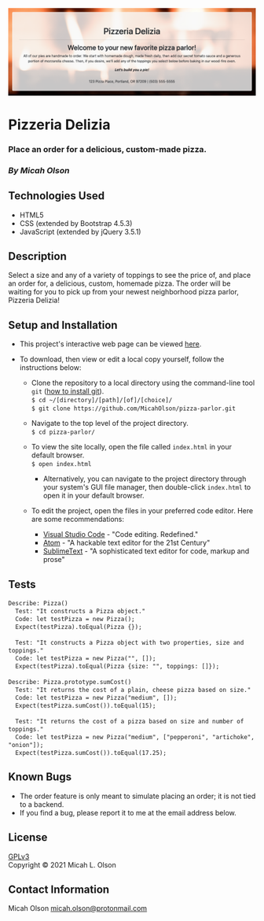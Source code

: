 <img src="img/preview.png" alt="A screenshot of Pizzeria Delizia"> 

# Pizzeria Delizia

### Place an order for a delicious, custom-made pizza.

### _By Micah Olson_

## Technologies Used
* HTML5
* CSS (extended by Bootstrap 4.5.3)
* JavaScript (extended by jQuery 3.5.1)

## Description
Select a size and any of a variety of toppings to see the price of, and place an order for, a delicious, custom, homemade pizza. The order will be waiting for you to pick up from your newest neighborhood pizza parlor, Pizzeria Delizia!  

## Setup and Installation
* This project's interactive web page can be viewed [here](https://micaholson.github.io/pizza-parlor).  

* To download, then view or edit a local copy yourself, follow the instructions below:  

  * Clone the repository to a local directory using the command-line tool `git` ([how to install git](https://www.learnhowtoprogram.com/introduction-to-programming/getting-started-with-intro-to-programming/git-and-github)).  
    `$ cd ~/[directory]/[path]/[of]/[choice]/`  
    `$ git clone https://github.com/MicahOlson/pizza-parlor.git`  
  
  * Navigate to the top level of the project directory.  
    `$ cd pizza-parlor/`   

  * To view the site locally, open the file called `index.html` in your default browser.  
    `$ open index.html`  

    * Alternatively, you can navigate to the project directory through your system's GUI file manager, then double-click `index.html` to open it in your default browser.  

  * To edit the project, open the files in your preferred code editor. Here are some recommendations:
    * [Visual Studio Code](https://code.visualstudio.com) - "Code editing. Redefined."
    * [Atom](https://atom.io) - "A hackable text editor for the 21st Century"
    * [SublimeText](https://www.sublimetext.com) - "A sophisticated text editor for code, markup and prose" 

## Tests
```
Describe: Pizza()
  Test: "It constructs a Pizza object."
  Code: let testPizza = new Pizza();
  Expect(testPizza).toEqual(Pizza {});

  Test: "It constructs a Pizza object with two properties, size and toppings."
  Code: let testPizza = new Pizza("", []);
  Expect(testPizza).toEqual(Pizza {size: "", toppings: []});

Describe: Pizza.prototype.sumCost()
  Test: "It returns the cost of a plain, cheese pizza based on size."
  Code: let testPizza = new Pizza("medium", []);
  Expect(testPizza.sumCost()).toEqual(15);

  Test: "It returns the cost of a pizza based on size and number of toppings."
  Code: let testPizza = new Pizza("medium", ["pepperoni", "artichoke", "onion"]);
  Expect(testPizza.sumCost()).toEqual(17.25);
```

## Known Bugs
* The order feature is only meant to simulate placing an order; it is not tied to a backend.
* If you find a bug, please report it to me at the email address below.

## License
[GPLv3](https://choosealicense.com/licenses/gpl-3.0/)\
Copyright &copy; 2021 Micah L. Olson

## Contact Information
Micah Olson micah.olson@protonmail.com